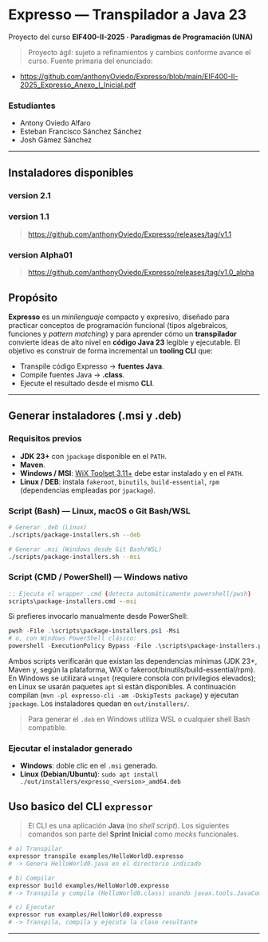 # Expresso — Transpilador a Java 23
Proyecto del curso **EIF400-II-2025 · Paradigmas de Programación (UNA)**  
> Proyecto ágil: sujeto a refinamientos y cambios conforme avance el curso.
> Fuente primaria del enunciado: 
- https://github.com/anthonyOviedo/Expresso/blob/main/EIF400-II-2025_Expresso_Anexo_I_Inicial.pdf
### Estudiantes 
- Antony Oviedo Alfaro
- Esteban Francisco Sánchez Sánchez
- Josh Gámez Sánchez
---

## Instaladores disponibles 
### version 2.1

### version 1.1
> https://github.com/anthonyOviedo/Expresso/releases/tag/v1.1
### version Alpha01
> https://github.com/anthonyOviedo/Expresso/releases/tag/v1.0_alpha

## Propósito
**Expresso** es un *minilenguaje* compacto y expresivo, diseñado para practicar conceptos de programación funcional (tipos algebraicos, funciones y *pattern matching*) y para aprender cómo un **transpilador** convierte ideas de alto nivel en **código Java 23** legible y ejecutable. El objetivo es construir de forma incremental un **tooling CLI** que:
- Transpile código Expresso → **fuentes Java**.
- Compile fuentes Java → **.class**.
- Ejecute el resultado desde el mismo **CLI**.

---

## Generar instaladores (.msi y .deb)

### Requisitos previos
- **JDK 23+** con `jpackage` disponible en el `PATH`.
- **Maven**.
- **Windows / MSI**: [WiX Toolset 3.11+](https://wixtoolset.org/) debe estar instalado y en el `PATH`.
- **Linux / DEB**: instala `fakeroot`, `binutils`, `build-essential`, `rpm` (dependencias empleadas por `jpackage`).

### Script (Bash) — Linux, macOS o Git Bash/WSL
```bash
# Generar .deb (Linux)
./scripts/package-installers.sh --deb

# Generar .msi (Windows desde Git Bash/WSL)
./scripts/package-installers.sh --msi
```

### Script (CMD / PowerShell) — Windows nativo
```cmd
:: Ejecuta el wrapper .cmd (detecta automáticamente powershell/pwsh)
scripts\package-installers.cmd --msi
```

Si prefieres invocarlo manualmente desde PowerShell:

```powershell
pwsh -File .\scripts\package-installers.ps1 -Msi
# o, con Windows PowerShell clásico:
powershell -ExecutionPolicy Bypass -File .\scripts\package-installers.ps1 -Msi
```

Ambos scripts verificarán que existan las dependencias mínimas (JDK 23+, Maven y, según la plataforma, WiX o fakeroot/binutils/build-essential/rpm). En Windows se utilizará `winget` (requiere consola con privilegios elevados); en Linux se usarán paquetes `apt` si están disponibles. A continuación compilan (`mvn -pl expresso-cli -am -DskipTests package`) y ejecutan `jpackage`. Los instaladores quedan en `out/installers/`.

> Para generar el `.deb` en Windows utiliza WSL o cualquier shell Bash compatible.

### Ejecutar el instalador generado
- **Windows**: doble clic en el `.msi` generado.
- **Linux (Debian/Ubuntu)**: `sudo apt install ./out/installers/expresso_<version>_amd64.deb`

## Uso basico del CLI `expressor`
> El CLI es una aplicación **Java** (no *shell script*). Los siguientes comandos son parte del **Sprint Inicial** como *mocks* funcionales.

```bash
# a) Transpilar
expressor transpile examples/HelloWorld0.expresso
# -> Genera HelloWorld0.java en el directorio indicado

# b) Compilar
expressor build examples/HelloWorld0.expresso
# -> Transpila y compila (HelloWorld0.class) usando javax.tools.JavaCompiler

# c) Ejecutar
expressor run examples/HelloWorld0.expresso
# -> Transpila, compila y ejecuta la clase resultante
```
---
#
